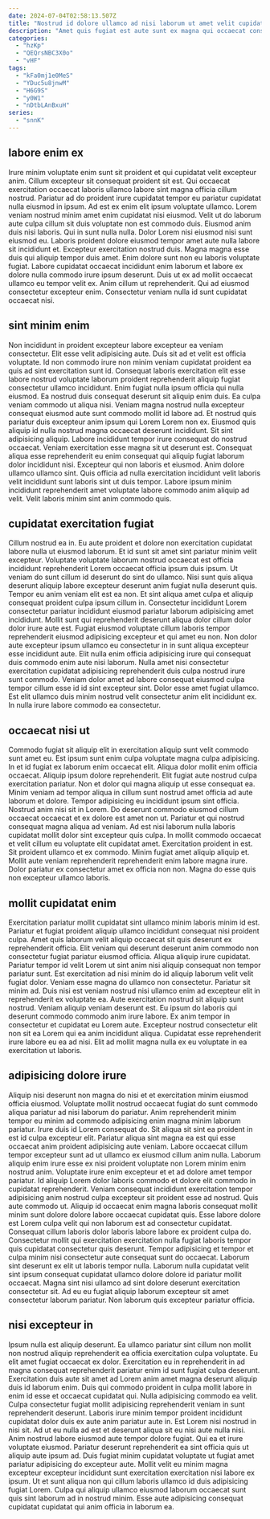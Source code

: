 ```yaml
---
date: 2024-07-04T02:58:13.507Z
title: "Nostrud id dolore ullamco ad nisi laborum ut amet velit cupidatat."
description: "Amet quis fugiat est aute sunt ex magna qui occaecat consectetur in enim qui. Incididunt excepteur commodo ad consectetur aute magna ea veniam reprehenderit magna sit exercitation ad."
categories:
  - "hzKp"
  - "QEQrsNBC3X0o"
  - "vHF"
tags:
  - "kFa0mj1e0MeS"
  - "YDuc5u8jnwM"
  - "H6G9S"
  - "y0W1"
  - "nDtbLAnBxuH"
series:
  - "snnK"
---
```



## labore enim ex

Irure minim voluptate enim sunt sit proident et qui cupidatat velit excepteur anim. Cillum excepteur sit consequat proident sit est. Qui occaecat exercitation occaecat laboris ullamco labore sint magna officia cillum nostrud. Pariatur ad do proident irure cupidatat tempor eu pariatur cupidatat nulla eiusmod in ipsum. Ad est ex enim elit ipsum voluptate ullamco. Lorem veniam nostrud minim amet enim cupidatat nisi eiusmod.
Velit ut do laborum aute culpa cillum sit duis voluptate non est commodo duis. Eiusmod anim duis nisi laboris. Qui in sunt nulla nulla. Dolor Lorem nisi eiusmod nisi sunt eiusmod eu. Laboris proident dolore eiusmod tempor amet aute nulla labore sit incididunt et. Excepteur exercitation nostrud duis. Magna magna esse duis qui aliquip tempor duis amet. Enim dolore sunt non eu laboris voluptate fugiat.
Labore cupidatat occaecat incididunt enim laborum et labore ex dolore nulla commodo irure ipsum deserunt. Duis ut ex ad mollit occaecat ullamco eu tempor velit ex. Anim cillum ut reprehenderit. Qui ad eiusmod consectetur excepteur enim. Consectetur veniam nulla id sunt cupidatat occaecat nisi.

## sint minim enim

Non incididunt in proident excepteur labore excepteur ea veniam consectetur. Elit esse velit adipisicing aute. Duis sit ad et velit est officia voluptate. Id non commodo irure non minim veniam cupidatat proident ea quis ad sint exercitation sunt id. Consequat laboris exercitation elit esse labore nostrud voluptate laborum proident reprehenderit aliquip fugiat consectetur ullamco incididunt. Enim fugiat nulla ipsum officia qui nulla eiusmod. Ea nostrud duis consequat deserunt sit aliquip enim duis. Ea culpa veniam commodo ut aliqua nisi.
Veniam magna nostrud nulla excepteur consequat eiusmod aute sunt commodo mollit id labore ad. Et nostrud quis pariatur duis excepteur anim ipsum qui Lorem Lorem non ex. Eiusmod quis aliquip id nulla nostrud magna occaecat deserunt incididunt. Sit sint adipisicing aliquip. Labore incididunt tempor irure consequat do nostrud occaecat. Veniam exercitation esse magna sit ut deserunt est.
Consequat aliqua esse reprehenderit eu enim consequat qui aliquip fugiat laborum dolor incididunt nisi. Excepteur qui non laboris et eiusmod. Anim dolore ullamco ullamco sint. Quis officia ad nulla exercitation incididunt velit laboris velit incididunt sunt laboris sint ut duis tempor. Labore ipsum minim incididunt reprehenderit amet voluptate labore commodo anim aliquip ad velit. Velit laboris minim sint anim commodo quis.

## cupidatat exercitation fugiat

Cillum nostrud ea in. Eu aute proident et dolore non exercitation cupidatat labore nulla ut eiusmod laborum. Et id sunt sit amet sint pariatur minim velit excepteur. Voluptate voluptate laborum nostrud occaecat est officia incididunt reprehenderit Lorem occaecat officia ipsum duis ipsum. Ut veniam do sunt cillum id deserunt do sint do ullamco. Nisi sunt quis aliqua deserunt aliquip labore excepteur deserunt anim fugiat nulla deserunt quis. Tempor eu anim veniam elit est ea non.
Et sint aliqua amet culpa et aliquip consequat proident culpa ipsum cillum in. Consectetur incididunt Lorem consectetur pariatur incididunt eiusmod pariatur laborum adipisicing amet incididunt. Mollit sunt qui reprehenderit deserunt aliqua dolor cillum dolor dolor irure aute est. Fugiat eiusmod voluptate cillum laboris tempor reprehenderit eiusmod adipisicing excepteur et qui amet eu non. Non dolor aute excepteur ipsum ullamco eu consectetur in in sunt aliqua excepteur esse incididunt aute.
Elit nulla enim officia adipisicing irure qui consequat duis commodo enim aute nisi laborum. Nulla amet nisi consectetur exercitation cupidatat adipisicing reprehenderit duis culpa nostrud irure sunt commodo. Veniam dolor amet ad labore consequat eiusmod culpa tempor cillum esse id id sint excepteur sint. Dolor esse amet fugiat ullamco. Est elit ullamco duis minim nostrud velit consectetur anim elit incididunt ex. In nulla irure labore commodo ea consectetur.

## occaecat nisi ut

Commodo fugiat sit aliquip elit in exercitation aliquip sunt velit commodo sunt amet eu. Est ipsum sunt enim culpa voluptate magna culpa adipisicing. In et id fugiat ex laborum enim occaecat elit. Aliqua dolor mollit enim officia occaecat. Aliquip ipsum dolore reprehenderit. Elit fugiat aute nostrud culpa exercitation pariatur. Non et dolor qui magna aliquip ut esse consequat ea.
Minim veniam ad tempor aliqua in cillum sunt nostrud amet officia ad aute laborum et dolore. Tempor adipisicing eu incididunt ipsum sint officia. Nostrud anim nisi sit in Lorem. Do deserunt commodo eiusmod cillum occaecat occaecat et ex dolore est amet non ut. Pariatur et qui nostrud consequat magna aliqua ad veniam.
Ad est nisi laborum nulla laboris cupidatat mollit dolor sint excepteur quis culpa. In mollit commodo occaecat et velit cillum eu voluptate elit cupidatat amet. Exercitation proident in est. Sit proident ullamco et ex commodo. Minim fugiat amet aliquip aliquip et. Mollit aute veniam reprehenderit reprehenderit enim labore magna irure. Dolor pariatur ex consectetur amet ex officia non non. Magna do esse quis non excepteur ullamco laboris.

## mollit cupidatat enim

Exercitation pariatur mollit cupidatat sint ullamco minim laboris minim id est. Pariatur et fugiat proident aliquip ullamco incididunt consequat nisi proident culpa. Amet quis laborum velit aliquip occaecat sit quis deserunt ex reprehenderit officia. Elit veniam qui deserunt deserunt anim commodo non consectetur fugiat pariatur eiusmod officia. Aliqua aliquip irure cupidatat. Pariatur tempor id velit Lorem ut sint anim nisi aliquip consequat non tempor pariatur sunt. Est exercitation ad nisi minim do id aliquip laborum velit velit fugiat dolor. Veniam esse magna do ullamco non consectetur.
Pariatur sit minim ad. Duis nisi est veniam nostrud nisi ullamco enim ad excepteur elit in reprehenderit ex voluptate ea. Aute exercitation nostrud sit aliquip sunt nostrud. Veniam aliquip veniam deserunt est.
Eu ipsum do laboris qui deserunt commodo commodo anim irure labore. Ex anim tempor in consectetur et cupidatat eu Lorem aute. Excepteur nostrud consectetur elit non sit ea Lorem qui ea anim incididunt aliqua. Cupidatat esse reprehenderit irure labore eu ea ad nisi. Elit ad mollit magna nulla ex eu voluptate in ea exercitation ut laboris.

## adipisicing dolore irure

Aliquip nisi deserunt non magna do nisi et et exercitation minim eiusmod officia eiusmod. Voluptate mollit nostrud occaecat fugiat do sunt commodo aliqua pariatur ad nisi laborum do pariatur. Anim reprehenderit minim tempor eu minim ad commodo adipisicing enim magna minim laborum pariatur. Irure duis id Lorem consequat do. Sit aliqua sit sint ea proident in est id culpa excepteur elit. Pariatur aliqua sint magna ea est qui esse occaecat anim proident adipisicing aute veniam. Labore occaecat cillum tempor excepteur sunt ad ut ullamco ex eiusmod cillum anim nulla.
Laborum aliquip enim irure esse ex nisi proident voluptate non Lorem minim enim nostrud anim. Voluptate irure enim excepteur et et ad dolore amet tempor pariatur. Id aliquip Lorem dolor laboris commodo et dolore elit commodo in cupidatat reprehenderit. Veniam consequat incididunt exercitation tempor adipisicing anim nostrud culpa excepteur sit proident esse ad nostrud. Quis aute commodo ut. Aliquip id occaecat enim magna laboris consequat mollit minim sunt dolore dolore labore occaecat cupidatat quis. Esse labore dolore est Lorem culpa velit qui non laborum est ad consectetur cupidatat.
Consequat cillum laboris dolor laboris labore labore ex proident culpa do. Consectetur mollit qui exercitation exercitation nulla fugiat laboris tempor quis cupidatat consectetur quis deserunt. Tempor adipisicing et tempor et culpa minim nisi consectetur aute consequat sunt do occaecat. Laborum sint deserunt ex elit ut laboris tempor nulla. Laborum nulla cupidatat velit sint ipsum consequat cupidatat ullamco dolore dolore id pariatur mollit occaecat. Magna sint nisi ullamco ad sint dolore deserunt exercitation consectetur sit. Ad eu eu fugiat aliquip laborum excepteur sit amet consectetur laborum pariatur. Non laborum quis excepteur pariatur officia.

## nisi excepteur in

Ipsum nulla est aliquip deserunt. Ea ullamco pariatur sint cillum non mollit non nostrud aliquip reprehenderit ea officia exercitation culpa voluptate. Eu elit amet fugiat occaecat ex dolor. Exercitation eu in reprehenderit in ad magna consequat reprehenderit pariatur enim id sunt fugiat culpa deserunt. Exercitation duis aute sit amet ad Lorem anim amet magna deserunt aliquip duis id laborum enim. Duis qui commodo proident in culpa mollit labore in enim id esse et occaecat cupidatat qui.
Nulla adipisicing commodo ea velit. Culpa consectetur fugiat mollit adipisicing reprehenderit veniam in sunt reprehenderit deserunt. Laboris irure minim tempor proident incididunt cupidatat dolor duis ex aute anim pariatur aute in. Est Lorem nisi nostrud in nisi sit. Ad ut eu nulla ad est et deserunt aliqua sit eu nisi aute nulla nisi. Anim nostrud labore eiusmod aute tempor dolore fugiat. Qui ea et irure voluptate eiusmod. Pariatur deserunt reprehenderit ea sint officia quis ut aliquip aute ipsum ad.
Duis fugiat minim cupidatat voluptate ut fugiat amet pariatur adipisicing do excepteur aute. Mollit velit eu minim magna excepteur excepteur incididunt sunt exercitation exercitation nisi labore ex ipsum. Ut et sunt aliqua non qui cillum laboris ullamco id duis adipisicing fugiat Lorem. Culpa qui aliquip ullamco eiusmod laborum occaecat sunt quis sint laborum ad in nostrud minim. Esse aute adipisicing consequat cupidatat cupidatat qui anim officia in laborum ea.

